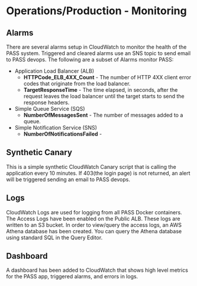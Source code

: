 # Operations/Production - Monitoring

## Alarms
There are several alarms setup in CloudWatch to monitor the health of the PASS system. Triggered and cleared alarms use
an SNS topic to send email to PASS devops. The following are a subset of Alarms monitor PASS:

* Application Load Balancer (ALB)
  * **HTTPCode_ELB_4XX_Count** - The number of HTTP 4XX client error codes that originate from the load balancer.
  * **TargetResponseTime** - The time elapsed, in seconds, after the request leaves the load balancer until the target 
  starts to send the response headers.
* Simple Queue Service (SQS)
  * **NumberOfMessagesSent** - The number of messages added to a queue.
* Simple Notification Service (SNS)
  * **NumberOfNotificationsFailed** - 

## Synthetic Canary
This is a simple synthetic CloudWatch Canary script that is calling the application every 10 minutes. If 403(the login
page) is not returned, an alert will be triggered sending an email to PASS devops.

## Logs
CloudWatch Logs are used for logging from all PASS Docker containers. The Access Logs have been enabled on the Public 
ALB. These logs are written to an S3 bucket. In order to view/query the access logs, an AWS Athena database has been 
created. You can query the Athena database using standard SQL in the Query Editor.

## Dashboard
A dashboard has been added to CloudWatch that shows high level metrics for the PASS app, triggered alarms, and errors in
logs.